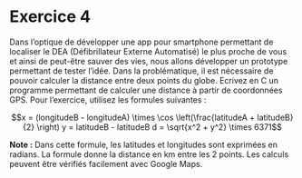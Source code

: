 # Exercice 4

Dans l’optique de développer une app pour smartphone permettant de localiser le DEA (Défibrillateur Externe Automatisé) le plus proche de vous et ainsi de peut-être sauver des vies, nous allons développer un prototype permettant de tester l’idée. Dans la problématique, il est nécessaire de pouvoir calculer la distance entre deux points du globe. Ecrivez en C un programme permettant de calculer une distance à partir de coordonnées GPS. Pour l’exercice, utilisez les formules suivantes :

```math
x = (longitudeB - longitudeA) \times \cos \left(\frac{latitudeA + latitudeB}{2} \right)

y = latitudeB - latitudeB

d = \sqrt{x^2 + y^2} \times 6371
```

**Note :** Dans cette formule, les latitudes et longitudes sont exprimées en radians.
La formule donne la distance en km entre les 2 points.
Les calculs peuvent être vérifiés facilement avec Google Maps.